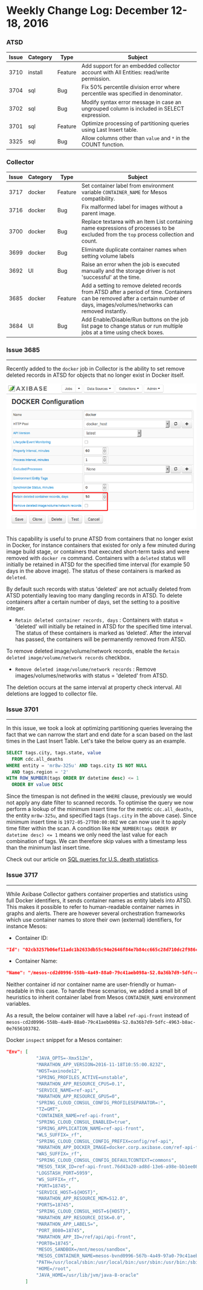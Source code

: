 Weekly Change Log: December 12-18, 2016
=======================================

### ATSD

| Issue    | Category        | Type            | Subject                                                   |
|----------|-----------------|-----------------|-----------------------------------------------------------|
| 3710     | install        | Feature         | Add support for an embedded collector account with All Entities: read/write permission.                                      | 
| 3704     | sql             | Bug             | Fix 50% percentile division error where percentile was specified in denominator.                              | 
| 3702     | sql             | Bug             | Modify syntax error message in case an ungrouped column is included in SELECT expression.                          | 
| 3701     | sql             | Feature         | Optimize processing of partitioning queries using Last Insert table.                        | 
| 3325     | sql             | Bug             | Allow columns other than `value` and `*` in the COUNT function.                                  | 

### Collector

| Issue    | Category        | Type            | Subject                                                   |       
|----------|-----------------|-----------------|-----------------------------------------------------------| 
| 3717     | docker          | Feature         | Set container label from environment variable `CONTAINER_NAME` for Mesos compatibility. | 
| 3716     | docker          | Bug             | Fix malformed label for images without a parent image. | 
| 3700     | docker          | Bug             | Replace textarea with an Item List containing name expressions of processes to be excluded from the `top` process collection and count. | 
| 3699     | docker          | Bug             | Eliminate duplicate container names when setting volume labels      | 
| 3692     | UI              | Bug             | Raise an error when the job is executed manually and the storage driver is not 'successful' at the time. | 
| 3685     | docker          | Feature         | Add a setting to remove deleted records from ATSD after a period of time. Containers can be removed after a certain number of days, images/volumes/networks can removed instantly. | 
| 3684     | UI              | Bug             | Add Enable/Disable/Run buttons on the job list page to change status or run multiple jobs at a time using check boxes.                             | 


### Issue 3685
--------------

Recently added to the `docker` job in Collector is the ability to set remove deleted records in ATSD for objects that no longer exist in Docker itself.  

![Figure 1](Figure1.png)

This capability is useful to prune ATSD from containers that no longer exist in Docker, for instance containers that existed for only a few minuted during image build stage, or containers that executed short-term tasks and were removed with `docker rm` command. Containers with a `deleted` status will initially be retained in ATSD for the specified time interval (for example 50 days in the above image). The status of these containers is marked as
`deleted`.

By default such records with status 'deleted' are not actually deleted from ATSD potentially leaving too many dangling records in ATSD. To delete containers after a certain number of days, set the setting to a positive integer. 

* `Retain deleted container records, days` : Containers with status = 'deleted' will initially be retained in ATSD for the specified time interval. The status of these containers is marked as ‘deleted’. After the interval has passed, the containers will be permanently removed from ATSD.

To remove deleted image/volume/network records, enable the `Retain deleted image/volume/network records` checkbox. 

* `Remove deleted image/volume/network records` : Remove images/volumes/networks with status = 'deleted' from ATSD.

The deletion occurs at the same interval at property check interval. All deletions are logged to collector file.

### Issue 3701
--------------

In this issue, we took a look at optimizing partitioning queries leveraing the fact that we can narrow the start and end date for a scan based on the last times in the Last Insert Table. Let's take the below query as an example.

```sql
SELECT tags.city, tags.state, value 
  FROM cdc.all_deaths
WHERE entity = 'mr8w-325u' AND tags.city IS NOT NULL
  AND tags.region = '2'
WITH ROW_NUMBER(tags ORDER BY datetime desc) <= 1
  ORDER BY value DESC
```

Since the timespan is not defined in the `WHERE` clause, previously we would not apply any date filter to scanned records. 
To optimise the query we now perform a lookup of the minimum insert time for the metric `cdc.all_deaths`, the entity `mr8w-325u`, and specified tags (`tags.city` in the above case). Since minimum insert time is `1972-05-27T00:00:00Z` we can now use it to apply time filter within the scan. A condition like `ROW_NUMBER(tags ORDER BY datetime desc) <= 1`
means we only need the last value for each combination of tags. We can therefore skip values with a timestamp less than the minimum last insert time.

Check out our article on [SQL queries for U.S. death statistics](https://github.com/axibase/atsd-use-cases/blob/master/USMortality/README.md). 

### Issue 3717
--------------

While Axibase Collector gathers container properties and statistics using full Docker identifiers, it sends container names as entity labels into ATSD. This makes it possible to refer to human-readable container names in graphs and alerts. There are however several orchestration frameworks which use container names to store their own (external) identifiers, for instance Mesos:

* Container ID:

```json
"Id": "02cb3257b06ef11adc1b2633db55c94e2646f84e7b84cc665c28d710dc2f986c"
```

* Container Name:

```json
"Name": "/mesos-cd2d0996-558b-4a49-88a0-79c41aeb098a-S2.0a36b7d9-5dfc-4963-b8ac-0e7656103782"
```

Neither container id nor container name are user-friendly or human-readable in this case. To handle these scenarios, we added a small bit of heuristics to inherit container label from Mesos `CONTAINER_NAME` environment variables.

As a result, the below container will have a label `ref-api-front` instead of `mesos-cd2d0996-558b-4a49-88a0-79c41aeb098a-S2.0a36b7d9-5dfc-4963-b8ac-0e7656103782`.

Docker `inspect` snippet for a Mesos container:

```json
"Env": [
           "JAVA_OPTS=-Xmx512m",
           "MARATHON_APP_VERSION=2016-11-18T10:55:00.823Z",
           "HOST=axinode12",
           "SPRING_PROFILES_ACTIVE=unstable",
           "MARATHON_APP_RESOURCE_CPUS=0.1",
           "SERVICE_NAME=ref-api",
           "MARATHON_APP_RESOURCE_GPUS=0",
           "SPRING_CLOUD_CONSUL_CONFIG_PROFILESEPARATOR=:",
           "TZ=GMT",
           "CONTAINER_NAME=ref-api-front",
           "SPRING_CLOUD_CONSUL_ENABLED=true",
           "SPRING_APPLICATION_NAME=ref-api-front",
           "WLS_SUFFIX=_rf",
           "SPRING_CLOUD_CONSUL_CONFIG_PREFIX=config/ref-api",
           "MARATHON_APP_DOCKER_IMAGE=docker.corp.axibase.com/ref-api-front:2.0.3",
           "WAS_SUFFIX=_rf",
           "SPRING_CLOUD_CONSUL_CONFIG_DEFAULTCONTEXT=commons",
           "MESOS_TASK_ID=ref-api-front.76d43a20-ad8d-13e6-a98e-bb1ee0814583",
           "LOGSTASH_PORT=5959",
           "WS_SUFFIX=_rf",
           "PORT=18745",
           "SERVICE_HOST=${HOST}",
           "MARATHON_APP_RESOURCE_MEM=512.0",
           "PORTS=18745",
           "SPRING_CLOUD_CONSUL_HOST=${HOST}",
           "MARATHON_APP_RESOURCE_DISK=0.0",
           "MARATHON_APP_LABELS=",
           "PORT_8080=18745",
           "MARATHON_APP_ID=/ref/api/api-front",
           "PORT0=18745",
           "MESOS_SANDBOX=/mnt/mesos/sandbox",
           "MESOS_CONTAINER_NAME=mesos-bvnd0996-567b-4a49-97a0-79c41aeb034a-S2.0a36b7d9-5dfc-4963-b8ac-0e7656103782",
           "PATH=/usr/local/sbin:/usr/local/bin:/usr/sbin:/usr/bin:/sbin:/bin",
           "HOME=/root",
           "JAVA_HOME=/usr/lib/jvm/java-8-oracle"
       ]
```
